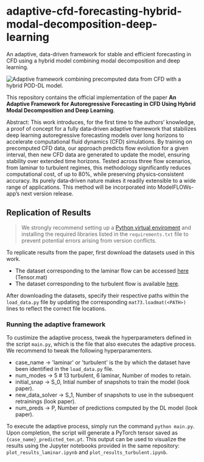 # adaptive-cfd-forecasting-hybrid-modal-decomposition-deep-learning
An adaptive, data-driven framework for stable and efficient forecasting in CFD using a hybrid model combining modal decomposition and deep learning.

![Adaptive framework combining precomputed data from CFD with a hybrid POD-DL model.](https://github.com/user-attachments/assets/302acc9d-087a-4299-a066-3396aeaa5912)

This repository contains the official implementation of the paper **An Adaptive Framework for Autoregressive Forecasting in CFD Using Hybrid Modal Decomposition and Deep Learning**.

Abstract:
This work introduces, for the first time to the authors’ knowledge, a proof of concept for a fully data‑driven adaptive framework that stabilizes deep learning autoregressive forecasting models over long horizons to accelerate computational fluid dynamics (CFD) simulations. By training on precomputed CFD data, our approach predicts flow evolution for a given interval, then new CFD data are generated to update the model, ensuring stability over extended time horizons. Tested across three flow scenarios, from laminar to turbulent regimes, this methodology significantly reduces computational cost, of up to $80\%$, while preserving physics‐consistent accuracy. Its purely data‑driven nature makes it readily extensible to a wide range of applications. This method will be incorporated into ModelFLOWs-app’s next version release.

## Replication of Results
> We strongly recommend setting up a [Python virtual enviroment](https://www.freecodecamp.org/news/how-to-setup-virtual-environments-in-python/) and installing the required libraries listed in the `requirements.txt` file to prevent potential errors arising from version conflicts.

To replicate results from the paper, first download the datasets used in this work.
* The dataset corresponding to the laminar flow can be accessed [here](https://drive.google.com/drive/folders/1_MkWVuWWoE3hGKPT0FbCba234KJ06kQo) (Tensor.mat)
* The dataset corresponding to the turbulent flow is available [here](https://github.com/mendezVKI/MODULO/tree/master/download_all_data_exercises).

After downloading the datasets, specify their respective paths within the `load_data.py` file by updating the corresponding `mat73.loadmat(<PATH>)` lines to reflect the correct file locations.

### Running the adaptive framework
To custimize the adaptive process, tweak the hyperparameters defined in the script `main.py`, which is the file that also executes the adaptive process. We recommend to tweak the following hyperparamenters.
* case_name        -> 'laminar' or 'turbulent' is the by which the dataset have been identified in the `load_data.py` file.
* num_modes        -> 5 # 13 turbulent, 6 laminar, Number of modes to retain.
* initial_snap     -> S_0, Intial number of snapshots to train the model (look paper).
* new_data_solver  -> S_1, Number of snapshots to use in the subsequent retrainings (look paper).
* num_preds        -> P, Number of predictions computed by the DL model (look paper).

To execute the adaptive process, simply run the command `python main.py`. Upon completion, the script will generate a PyTorch tensor saved as `{case_name}_predicted_ten.pt`. This output can be used to visualize the results using the Jupyter notebooks provided in the same repository: `plot_results_laminar.ipynb` and `plot_results_turbulent.ipynb`.
